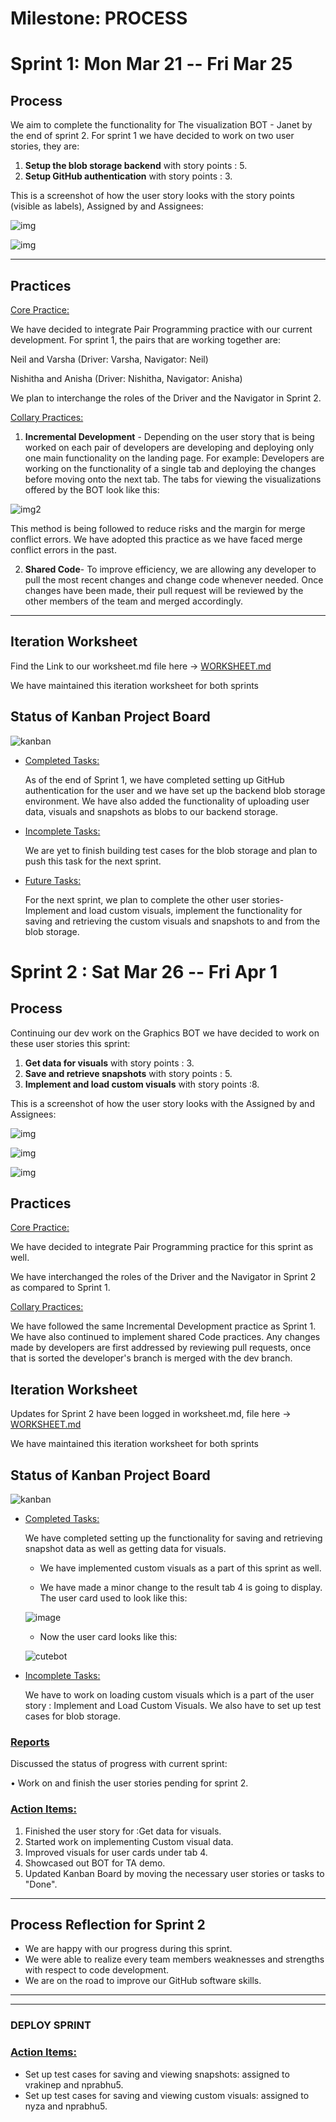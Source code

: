 # Milestone: PROCESS

# Sprint 1: Mon Mar 21 -- Fri Mar 25
## Process
We aim to complete the functionality for The visualization BOT - Janet by the end of sprint 2.
For sprint 1 we have decided to work on two user stories, they are: 
1. **Setup the blob storage backend** with story points : 5.
2. **Setup GitHub authentication** with story points : 3.

This is a screenshot of how the user story looks with the story points (visible as labels), Assigned by and Assignees:

![img](assets/user_story1.JPG) 

![img](assets/user_story2.JPG)

_________________________
## Practices

<u>Core Practice:</u>

We have decided to integrate Pair Programming practice with our current development. For sprint 1, the pairs that are working together are:

Neil and Varsha (Driver: Varsha, Navigator: Neil)

Nishitha and Anisha (Driver: Nishitha, Navigator: Anisha)

We plan to interchange the roles of the Driver and the Navigator in Sprint 2.

<u>Collary Practices:</u>

1. **Incremental Development** - Depending on the user story that is being worked on each pair of developers are developing and deploying only one main functionality on the landing page. For example: Developers are working on the functionality of a single tab and deploying the changes before moving onto the next tab. The tabs for viewing the visualizations offered by the BOT look like this:

![img2](assets/landingpagetab.JPG)

This method is being followed to reduce risks and the margin for merge conflict errors. We have adopted this practice as we have faced merge conflict errors in the past.

2. **Shared Code**- To improve efficiency, we are allowing any developer to pull the most recent changes and change code whenever needed. Once changes have been made, their pull request will be reviewed by the other members of the team and merged accordingly.
_______________________________
## Iteration Worksheet

Find the Link to our worksheet.md file here -> [WORKSHEET.md](/WORKSHEET.md)

We have maintained this iteration worksheet for both sprints

## Status of Kanban Project Board

![kanban](assets/kanban_progress.png)

* <u>Completed Tasks:</u> 

    As of the end of Sprint 1, we have completed setting up GitHub authentication for the user and we have set up the backend blob storage environment. We have also added the functionality of uploading user data, visuals and snapshots as blobs to our backend storage. 

* <u>Incomplete Tasks:</u>

    We are yet to finish building test cases for the blob storage and plan to push this task for the next sprint.
    
* <u> Future Tasks:</u>
    
    For the next sprint, we plan to complete the other  user stories- Implement and load custom visuals, implement the functionality for saving and retrieving the custom visuals and snapshots to and from the blob storage. 

# Sprint 2 : Sat Mar 26 -- Fri Apr 1
## Process
Continuing our dev work on the Graphics BOT we have decided to work on these user stories this sprint: 
1. **Get data for visuals** with story points : 3.
2. **Save and retrieve snapshots** with story points : 5.
3. **Implement and load custom visuals** with story points :8.

This is a screenshot of how the user story looks with the Assigned by and Assignees:

![img](assets/user_story3.JPG) 

![img](assets/user_story4.JPG)

![img](assets/user_story5.JPG)
## Practices

<u>Core Practice:</u>

We have decided to integrate Pair Programming practice for this sprint as well. 

We have interchanged the roles of the Driver and the Navigator in Sprint 2 as compared to Sprint 1.

<u>Collary Practices:</u>

We have followed the same Incremental Development practice as Sprint 1. We have also continued to implement shared Code practices. Any changes made by developers are first addressed by reviewing pull requests, once that is sorted the developer's branch is merged with the dev branch.


## Iteration Worksheet

Updates for Sprint 2 have been logged in worksheet.md,  file here -> [WORKSHEET.md](/WORKSHEET.md)

We have maintained this iteration worksheet for both sprints

## Status of Kanban Project Board

![kanban](assets/kanban_progress_s2.png)

* <u>Completed Tasks:</u> 

    We have completed setting up the functionality for saving and retrieving snapshot data as well as getting data for visuals. 

    * We have implemented custom visuals as a part of this sprint as well.

    * We have made a minor change to the result tab 4 is going to display. The user card used to look like this:

    ![image](assets/oldtab4.JPG)

    * Now the user card looks like this:

    ![cutebot](assets/newtab4.jpeg)

* <u> Incomplete Tasks:</u>

    We have to work on loading custom visuals which is a part of the user story : Implement and Load Custom Visuals. We also have to set up test cases for blob storage.

### <u>Reports</u>
Discussed the status of progress with current sprint:

•	Work on and finish the user stories pending for sprint 2.

### <u>Action Items:</u>
1. Finished the user story for :Get data for visuals.
2. Started work on implementing Custom visual data.
3. Improved visuals for user cards under tab 4.
4. Showcased out BOT for TA demo.
5.  Updated Kanban Board by moving the necessary user stories or tasks to "Done".
_____________________________
## Process Reflection for Sprint 2
* We are happy with our progress during this sprint. 
* We were able to realize every team members weaknesses and strengths with respect to code development.
* We are on the road to improve our GitHub software skills. 
__________________________
__________________________
### DEPLOY SPRINT
### <u>Action Items:</u>
- Set up test cases for saving and viewing snapshots: assigned to vrakinep and nprabhu5.
- Set up test cases for saving and viewing custom visuals: assigned to nyza and nprabhu5.
